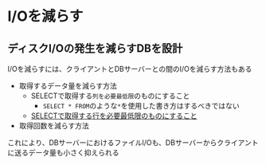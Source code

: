 # I/Oを減らす

## ディスクI/Oの発生を減らすDBを設計

I/Oを減らすには、クライアントとDBサーバーとの間のI/Oを減らす方法もある

* 取得するデータ量を減らす方法
    * SELECTで取得する`列を必要最低限`のものにすること
        * `SELECT * FROM`のような`*`を使用した書き方はするべきではない
    * [SELECTで取得する行を必要最低限のものにすること](02)
* 取得回数を減らす方法

これにより、DBサーバーにおけるファイルI/Oも、DBサーバーからクライアントに送るデータ量も小さく抑えられる
